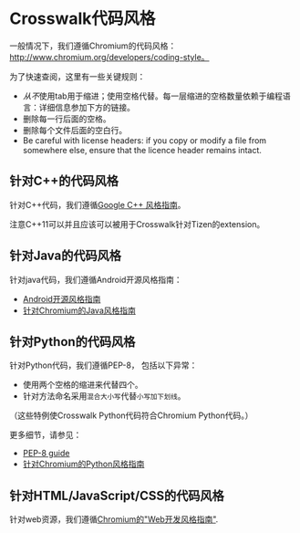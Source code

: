 # Crosswalk代码风格

一般情况下，我们遵循Chromium的代码风格：http://www.chromium.org/developers/coding-style。

为了快速查阅，这里有一些关键规则：

 * *从不*使用tab用于缩进；使用空格代替。每一层缩进的空格数量依赖于编程语言：详细信息参加下方的链接。
 * 删除每一行后面的空格。
 * 删除每个文件后面的空白行。
 * Be careful with license headers: if you copy or modify a file from somewhere else, ensure that the licence header remains intact.

## 针对C++的代码风格

针对C++代码，我们遵循[Google C++ 风格指南](http://google-styleguide.googlecode.com/svn/trunk/cppguide.xml)。

注意C++11可以并且应该可以被用于Crosswalk针对Tizen的extension。

## 针对Java的代码风格

针对java代码，我们遵循Android开源风格指南：

 * [Android开源风格指南](http://source.android.com/source/code-style.html)
 * [针对Chromium的Java风格指南](http://www.chromium.org/developers/coding-style/java)

## 针对Python的代码风格

针对Python代码，我们遵循PEP-8， 包括以下异常：

*   使用两个空格的缩进来代替四个。
*   针对方法命名采用`混合大小写`代替`小写加下划线`。

（这些特例使Crosswalk Python代码符合Chromium Python代码。）

更多细节，请参见：

*   [PEP-8 guide](http://www.python.org/dev/peps/pep-0008/)
*   [针对Chromium的Python风格指南](http://www.chromium.org/chromium-os/python-style-guidelines)

## 针对HTML/JavaScript/CSS的代码风格

针对web资源，我们遵循[Chromium的"Web开发风格指南"](http://www.chromium.org/developers/web-development-style-guide).
